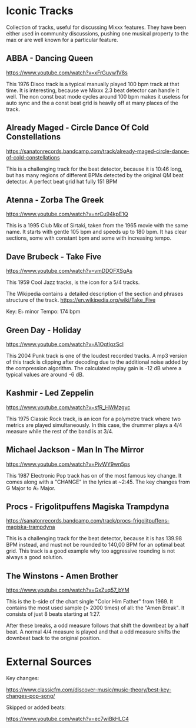 # Iconic Tracks

Collection of tracks, useful for discussing Mixxx features. They have been either used in community discussions, pushing one musical property to the max or are well known for a particular feature.

## ABBA - Dancing Queen

<https://www.youtube.com/watch?v=xFrGuyw1V8s>

This 1976 Disco track is a typical manually played 100 bpm track at that
time. It is interesting, because we Mixxx 2.3 beat detector can handle
it well. The non const beat mode cycles around 100 bpm makes it useless
for auto sync and the a const beat grid is heavily off at many places of
the track.

## Already Maged - Circle Dance Of Cold Constellations

<https://sanatonrecords.bandcamp.com/track/already-maged-circle-dance-of-cold-constellations>

This is a challenging track for the beat detector, because it is 10:46 long, but has many regions of different BPMs detected by the original QM beat detector. A perfect beat grid hat fully 151 BPM

## Atenna - Zorba The Greek

<https://www.youtube.com/watch?v=nrCu94kpE1Q>

This is a 1995 Club Mix of Sirtaki, taken from the 1965 movie with the
same name. It starts with gentle 105 bpm and speeds up to 180 bpm. It
has clear sections, some with constant bpm and some with increasing
tempo.

## Dave Brubeck - Take Five

<https://www.youtube.com/watch?v=vmDDOFXSgAs>

This 1959 Cool Jazz tracks, is the icon for a 5/4 tracks.

The Wikipedia contains a detailed description of the section and phrases
structure of the track. <https://en.wikipedia.org/wiki/Take_Five>

Key: E♭ minor Tempo: 174 bpm

## Green Day - Holiday

<https://www.youtube.com/watch?v=A1OqtIqzScI>

This 2004 Punk track is one of the loudest recorded tracks. A mp3
version of this track is clipping after decoding due to the additional
noise added by the compression algorithm. The calculated replay gain is
-12 dB where a typical values are around -6 dB.

## Kashmir - Led Zeppelin

<https://www.youtube.com/watch?v=sfR_HWMzgyc>

This 1975 Classic Rock track, is an icon for a polymetre track where two
metrics are played simultaneously. In this case, the drummer plays a 4/4
measure while the rest of the band is at 3/4.

## Michael Jackson - Man In The Mirror

<https://www.youtube.com/watch?v=PivWY9wn5ps>

This 1987 Electronic Pop track has on of the most famous key change. It
comes along with a "CHANGE" in the lyrics at \~2:45. The key changes
from G Major to A♭ Major.

## Procs - Frigolitpuffens Magiska Trampdyna 

<https://sanatonrecords.bandcamp.com/track/procs-frigolitpuffens-magiska-trampdyna>

This is a challenging track for the beat detector, because it is has 139.98 BPM instead, and must not be rounded to 140,00 BPM for an optimal beat grid. This track is a good example why too aggressive rounding is not always a good solution.

## The Winstons - Amen Brother

<https://www.youtube.com/watch?v=GxZuq57_bYM>

This is the b-side of the chart single "Color Him Father" from 1969. It contains the most used sample (> 2000 times) of all: the "Amen Break". It consists of just 8 beats starting at 1:27.

After these breaks, a odd measure follows that shift the downbeat by a half beat. A normal 4/4 measure is played and that a odd measure shifts the downbeat back to the original position.

# External Sources

Key changes:

<https://www.classicfm.com/discover-music/music-theory/best-key-changes-pop-song/>

Skipped or added beats:

<https://www.youtube.com/watch?v=ec7wiBkHLC4>
